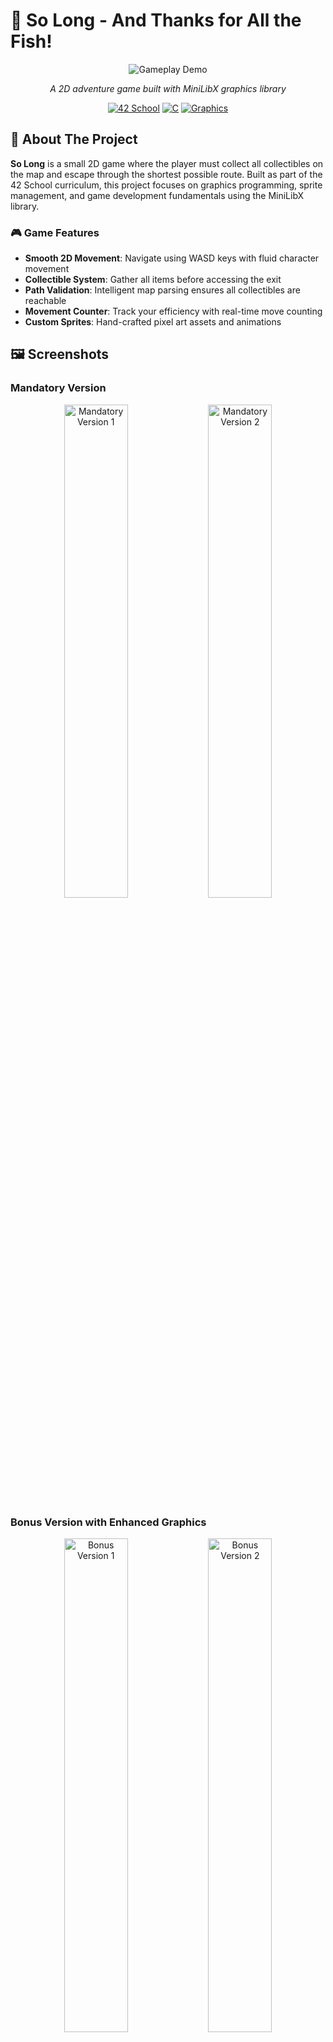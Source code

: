 # 🐋 So Long - And Thanks for All the Fish!

<div align="center">

![Gameplay Demo](ScreenShots/gameplay.gif)

*A 2D adventure game built with MiniLibX graphics library*

[![42 School](https://img.shields.io/badge/42-School-000000?style=for-the-badge&logo=42&logoColor=white)](https://42.fr)
[![C](https://img.shields.io/badge/C-00599C?style=for-the-badge&logo=c&logoColor=white)](https://en.wikipedia.org/wiki/C_(programming_language))
[![Graphics](https://img.shields.io/badge/Graphics-MiniLibX-FF6B6B?style=for-the-badge)](https://github.com/42Paris/minilibx-linux)

</div>

## 📖 About The Project

**So Long** is a small 2D game where the player must collect all collectibles on the map and escape through the shortest possible route. Built as part of the 42 School curriculum, this project focuses on graphics programming, sprite management, and game development fundamentals using the MiniLibX library.

### 🎮 Game Features

- **Smooth 2D Movement**: Navigate using WASD keys with fluid character movement
- **Collectible System**: Gather all items before accessing the exit
- **Path Validation**: Intelligent map parsing ensures all collectibles are reachable
- **Movement Counter**: Track your efficiency with real-time move counting
- **Custom Sprites**: Hand-crafted pixel art assets and animations

## 🖼️ Screenshots

### Mandatory Version
<div align="center">
<img src="ScreenShots/S2.png" alt="Mandatory Version 1" width="45%">
<img src="ScreenShots/S3.png" alt="Mandatory Version 2" width="45%">
</div>

### Bonus Version with Enhanced Graphics
<div align="center">
<img src="ScreenShots/S1.png" alt="Bonus Version 1" width="45%">
<img src="ScreenShots/S4.png" alt="Bonus Version 2" width="45%">
</div>

## ✨ Bonus Features

The bonus implementation includes several enhanced features:

- 🎭 **Sprite Animations**: Animated coins and interactive door sequences
- 👾 **Enemy Patrols**: Challenging AI enemies that end the game on contact
- 📺 **On-Screen Display**: Movement counter displayed directly in the game window
- 🎨 **Enhanced Graphics**: Improved visual effects and smoother animations

## 🛠️ Technical Implementation

### Core Technologies
- **Language**: C
- **Graphics Library**: MiniLibX
- **Build System**: Makefile with proper dependency management
- **Memory Management**: Leak-free implementation with proper cleanup

### Key Components

```
📁 Project Structure
├── 🎮 Mandatory/          # Core game implementation
├── ⭐ Bonus/             # Enhanced version with extra features
├── 🎨 assets/            # Sprites, textures, and animations
├── 🗺️ maps/              # Level files (.ber format)
├── 📚 minilibx/          # Graphics library
└── 📸 ScreenShots/       # Game previews and demos
```

### Graphics Pipeline
- **Sprite Management**: Efficient loading and rendering of XPM textures
- **Animation System**: Frame-based animations for dynamic elements
- **Window Management**: Smooth event handling and clean program termination
- **Memory Optimization**: Strategic resource management for optimal performance

## 🕹️ Controls

| Key | Action |
|-----|--------|
| `W` `↑` | Move Up |
| `A` `←` | Move Left |
| `S` `↓` | Move Down |
| `D` `→` | Move Right |
| `ESC` | Exit Game |

## 🗺️ Map Format

Maps use the `.ber` format with these components:

| Symbol | Meaning |
|--------|---------|
| `0` | Empty space |
| `1` | Wall |
| `C` | Collectible |
| `E` | Exit |
| `P` | Player starting position |

### Example Map
```
1111111111111
10010000000C1
1000011111001
1P0011E000001
1111111111111
```

## 🚀 Installation & Usage

### Prerequisites
- GCC compiler
- Make
- MiniLibX library

### macOS Setup
```bash
# Clone the repository
git clone [your-repo-url]
cd so_long

# Compile and run mandatory version
make -C Mandatory
./Mandatory/so_long maps/map1.ber

# Compile and run bonus version
make -C Bonus
./Bonus/so_long_bonus maps/map1.ber
```

### Linux Setup
```bash
# Install MiniLibX dependencies
sudo apt-get install gcc make xorg libxext-dev libbsd-dev

# Follow the same compilation steps as macOS
```

> **Note**: This project includes MiniLibX for macOS. Linux users may need to install MiniLibX separately or adjust the Makefile accordingly.

## 🎯 Project Goals

This project helped develop skills in:

- **Graphics Programming**: Working with textures, sprites, and rendering
- **Event Handling**: Managing keyboard input and window events
- **Algorithm Implementation**: Flood-fill for path validation
- **Memory Management**: Proper allocation and cleanup
- **Game Development**: Understanding game loops and state management

## 📋 Features Checklist

### Mandatory Requirements
- [x] MiniLibX graphics implementation
- [x] Map parsing and validation
- [x] Player movement (WASD)
- [x] Collectible system
- [x] Exit mechanism
- [x] Movement counter
- [x] Error handling
- [x] Memory leak prevention

### Bonus Features
- [x] Enemy patrol system
- [x] Sprite animations
- [x] On-screen movement display
- [x] Enhanced visual effects

## 🏗️ Build System

The project uses a comprehensive Makefile system:

```bash
make        # Build mandatory version
make bonus  # Build bonus version
make clean  # Remove object files
make fclean # Remove all generated files
make re     # Rebuild everything
```

## 🤝 Contributing

This is a school project, but feedback and suggestions are always welcome! Feel free to:

- Report bugs or issues
- Suggest improvements
- Share your own implementations

## 📜 License

This project is part of the 42 School curriculum. Please respect the academic integrity policies if you're a current student.

---

<div align="center">

**Made with ❤️ and lots of ☕ for 42 School**

*"So Long, and Thanks for All the Fish!" - Douglas Adams*

</div>
